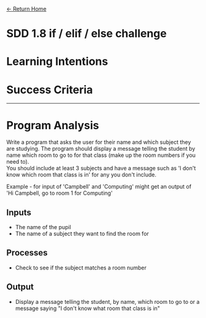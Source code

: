 [<- Return Home](/index.md)
# SDD 1.8 if / elif / else challenge

# Learning Intentions

# Success Criteria

---

# Program Analysis
Write a program that asks the user for their name and which subject they are studying. The program should display a message telling the student by name which room to go to for that class (make up the room numbers if you need to).  
You should include at least 3 subjects and have a message such as 'I don't know which room that class is in' for any you don't include.
 
Example - for input of 'Campbell' and 'Computing' might get an output of 'Hi Campbell, go to room 1 for Computing'

## Inputs
* The name of the pupil
* The name of a subject they want to find the room for

## Processes
* Check to see if the subject matches a room number

## Output
* Display a message telling the student, by name, which room to go to or a message saying "I don't know what room that class is in"